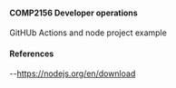 #### COMP2156 Developer operations
GitHUb Actions and node project example
#### References
--https://nodejs.org/en/download
